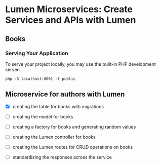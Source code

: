 # Lumen Microservices: Create Services and APIs with Lumen

## Books

### Serving Your Application
To serve your project locally, you may use the built-in PHP development server:

```shell
php -S localhost:8001 -t public
```

## Microservice for authors with Lumen

- [x] creating the table for books with migrations
- [ ] creating the model for books
- [ ] creating a factory for books and generating random values
- [ ] creating the Lumen controller for books
- [ ] creating the Lumen routes for CRUD operations on books
- [ ] standardizing the responses across the service

